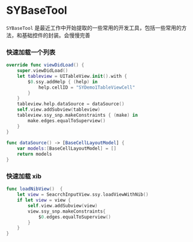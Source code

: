 # SYBaseTool

`SYBaseTool` 是最近工作中开始提取的一些常用的开发工具，包括一些常用的方法，和基础控件的封装。会慢慢完善


### 快速加载一个列表

```swift
override func viewDidLoad() {
    super.viewDidLoad()
    let tableview = UITableView.init().with {
        $0.ssy.addHelp { (help) in
            help.cellID = "SYDemo1TableViewCell"
        }
    }
    tableview.help.dataSource = dataSource()
    self.view.addSubview(tableview)
    tableview.ssy_snp.makeConstraints { (make) in
        make.edges.equalToSuperview()
    }
}
    
func dataSource() -> [BaseCellLayoutModel] {
    var models:[BaseCellLayoutModel] = []
    return models
}
```

### 快速加载 xib


```swift
func loadNibView()  {
	let view = SeacrchInputView.ssy.loadViewWithNib()
	if let view = view {
		self.view.addSubview(view)
		view.ssy_snp.makeConstraints{
			$0.edges.equalToSuperview()
		}
	}
}
```
